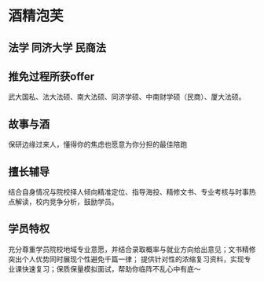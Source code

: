 # 酒精泡芙
## 法学  同济大学 民商法
## 推免过程所获offer
武大国私、法大法硕、南大法硕、同济学硕、中南财学硕（民商）、厦大法硕。

## 故事与酒
保研边缘过来人，懂得你的焦虑也愿意为你分担的最佳陪跑

## 擅长辅导
结合自身情况与院校择人倾向精准定位、指导海投、精修文书、专业考核与时事热点解读，校内竞争分析，鼓励学员。

## 学员特权
充分尊重学员院校地域专业意愿，并结合录取概率与就业方向给出意见；文书精修突出个人优势同时展现个性避免千篇一律；
提供针对性的浓缩复习资料，实现专业课快速复习；保质保量模拟面试，帮助你临阵不乱心中有底～



